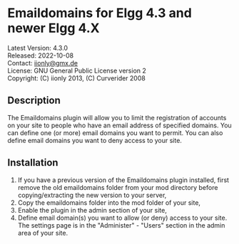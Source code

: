 Emaildomains for Elgg 4.3 and newer Elgg 4.X
============================================

Latest Version: 4.3.0  
Released: 2022-10-08  
Contact: iionly@gmx.de  
License: GNU General Public License version 2  
Copyright: (C) iionly 2013, (C) Curverider 2008


Description
-----------

The Emaildomains plugin will allow you to limit the registration of accounts on your site to people who have an email address of specified domains. You can define one (or more) email domains you want to permit. You can also define email domains you want to deny access to your site.


Installation
------------

1. If you have a previous version of the Emaildomains plugin installed, first remove the old emaildomains folder from your mod directory before copying/extracting the new version to your server,
2. Copy the emaildomains folder into the mod folder of your site,
3. Enable the plugin in the admin section of your site,
4. Define email domain(s) you want to allow (or deny) access to your site. The settings page is in the "Administer" - "Users" section in the admin area of your site.
